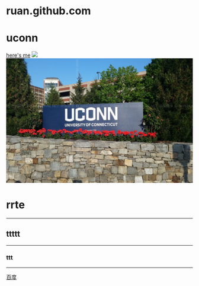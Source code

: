 # ruan.github.com
# uconn
[here's me](https://rhx2000.github.io/ruan.github.com/)
<img src="https://github.com/rhx2000/ruan.github.com/assets/143003398/d5864775-6376-44fc-89a6-ca534441fc6e" width="100">
![image](tupian.jpg)
# rrte  
***
## ttttt
---
### ttt
___
[百度](www.baidu.com)

